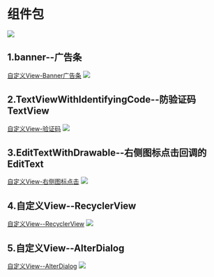 # 组件包

[![](https://jitpack.io/v/Faaat/Module.svg)](https://jitpack.io/#Faaat/Module)

## 1.banner--广告条

[自定义View-Banner广告条](https://blog.csdn.net/m0_37732679/article/details/105717147)
![](https://img-blog.csdnimg.cn/20200423210307126.gif#pic_center)

## 2.TextViewWithIdentifyingCode--防验证码TextView
[自定义View-验证码](https://blog.csdn.net/m0_37732679/article/details/105562501)
![](https://img-blog.csdnimg.cn/20200416205348524.png)

## 3.EditTextWithDrawable--右侧图标点击回调的EditText
[自定义View-右侧图标点击](https://blog.csdn.net/m0_37732679/article/details/105642252)
![](https://img-blog.csdnimg.cn/20200420190734534.png#pic_center)

## 4.自定义View--RecyclerView
[自定义View--RecyclerView](https://blog.csdn.net/m0_37732679/article/details/105813487)
![](https://img-blog.csdnimg.cn/2020042814480113.jpg?x-oss-process=image/watermark,type_ZmFuZ3poZW5naGVpdGk,shadow_10,text_aHR0cHM6Ly9ibG9nLmNzZG4ubmV0L20wXzM3NzMyNjc5,size_16,color_FFFFFF,t_70#pic_center)

## 5.自定义View--AlterDialog
[自定义View--AlterDialog](https://blog.csdn.net/m0_37732679/article/details/105848248)
![](https://img-blog.csdnimg.cn/20200429204018291.jpg?x-oss-process=image/watermark,type_ZmFuZ3poZW5naGVpdGk,shadow_10,text_aHR0cHM6Ly9ibG9nLmNzZG4ubmV0L20wXzM3NzMyNjc5,size_16,color_FFFFFF,t_70#pic_center)
